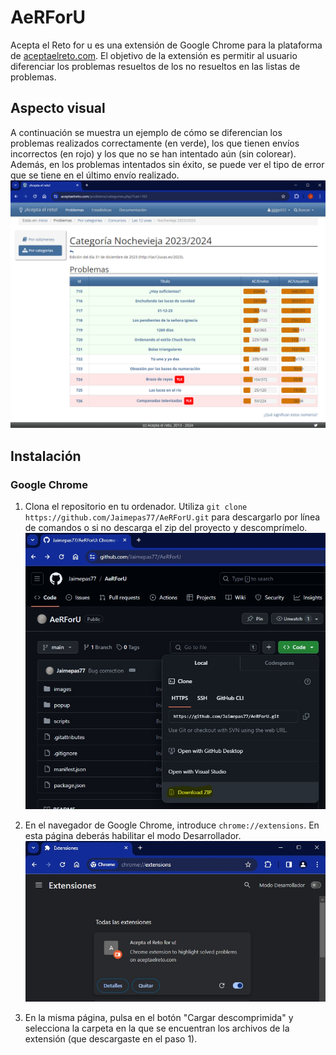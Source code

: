 # AeRForU
Acepta el Reto for u es una extensión de Google Chrome para la plataforma de [aceptaelreto.com](https://aceptaelreto.com).
El objetivo de la extensión es permitir al usuario diferenciar los problemas resueltos de los no resueltos en las listas de problemas.

## Aspecto visual
A continuación se muestra un ejemplo de cómo se diferencian los problemas realizados correctamente (en verde),
los que tienen envíos incorrectos (en rojo) y los que no se han intentado aún (sin colorear). Además, en los problemas intentados sin éxito, se puede ver el tipo de error que se tiene en el último envío realizado.
![Ejemplo del plugin sobre los problemas de Las 12 uvas (2023)](/images/example2.jpg)

## Instalación
### Google Chrome
1. Clona el repositorio en tu ordenador. Utiliza `git clone https://github.com/Jaimepas77/AeRForU.git` para
descargarlo por línea de comandos
o si no descarga el zip del proyecto y descomprímelo.
![Ejemplo de descargar como zip](/images/step1.jpg)

2. En el navegador de Google Chrome, introduce `chrome://extensions`. En esta
página deberás habilitar el modo Desarrollador.
![Ejemplo del chrome://extensions](/images/step2.jpg)

3. En la misma página, pulsa en el botón "Cargar descomprimida" y selecciona la carpeta en la que se encuentran los archivos de la extensión (que descargaste en el paso 1).